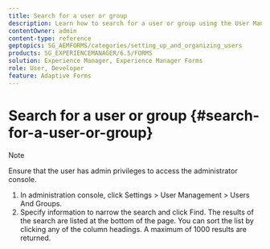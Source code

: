 ```yaml
---
title: Search for a user or group
description: Learn how to search for a user or group using the User Management settings in the administration console.
contentOwner: admin
content-type: reference
geptopics: SG_AEMFORMS/categories/setting_up_and_organizing_users
products: SG_EXPERIENCEMANAGER/6.5/FORMS
solution: Experience Manager, Experience Manager Forms
role: User, Developer
feature: Adaptive Forms
---
```

# Search for a user or group {#search-for-a-user-or-group}

>[!NOTE]
> 
> Ensure that the user has admin privileges to access the administrator console.

1. In administration console, click Settings &gt; User Management &gt; Users And Groups.
1. Specify information to narrow the search and click Find. The results of the search are listed at the bottom of the page. You can sort the list by clicking any of the column headings. A maximum of 1000 results are returned.
